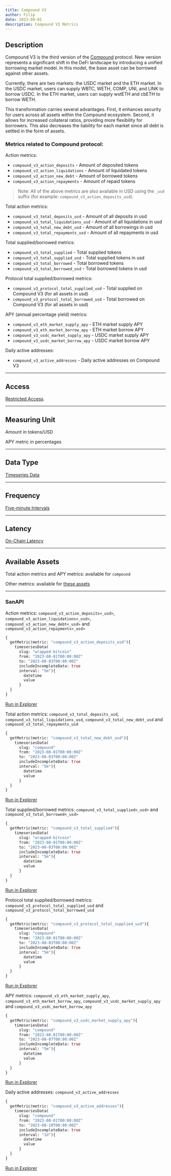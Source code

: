 ```yaml
---
title: Compound V3
author: Filip
date: 2023-09-01
description: Compound V3 Metrics
---
```


## Description
Compound V3 is the third version of the [Compound](https://compound.finance/) protocol.
New version represents a significant shift in the DeFi landscape by introducing 
a unified borrowing market model. In this model, the base asset can be borrowed 
against other assets.

Currently, there are two markets: the USDC market and the ETH market. 
In the USDC market, users can supply WBTC, WETH, COMP, UNI, and LINK to borrow USDC. 
In the ETH market, users can supply wstETH and cbETH to borrow WETH.

This transformation carries several advantages. First, it enhances security 
for users across all assets within the Compound ecosystem. Second, it allows 
for increased collateral ratios, providing more flexibility for borrowers. 
This also decreases the liability for each market since all debt is settled in 
the form of assets.

### Metrics related to Compound protocol:

Action metrics:
* `compound_v3_action_deposits` - Amount of deposited tokens
* `compound_v3_action_liquidations` - Amount of liquidated tokens
* `compound_v3_action_new_debt` - Amount of borrowed tokens
* `compound_v3_action_repayments` - Amount of repaid tokens

> Note: All of the above metrics are also available in USD using the `_usd` 
suffix (for example: `compound_v3_action_deposits_usd`). 

Total action metrics:
* `compound_v3_total_deposits_usd` - Amount of all deposits in usd
* `compound_v3_total_liquidations_usd` - Amount of all liquidations in usd
* `compound_v3_total_new_debt_usd` - Amount of all borrowings in usd
* `compound_v3_total_repayments_usd` - Amount of all repayments in usd

Total supplied/borrowed metrics:
* `compound_v3_total_supplied` - Total supplied tokens
* `compound_v3_total_supplied_usd` - Total supplied tokens in usd
* `compound_v3_total_borrowed` - Total borrowed tokens
* `compound_v3_total_borrowed_usd` - Total borrowed tokens in usd

Protocol total supplied/borrowed metrics:
* `compound_v3_protocol_total_supplied_usd` - Total supplied on Compound V3 (for all assets in usd)
* `compound_v3_protocol_total_borrowed_usd` - Total borrowed on Compound V3 (for all assets in usd)

APY (annual percentage yield) metrics:
* `compound_v3_eth_market_supply_apy` - ETH market supply APY
* `compound_v3_eth_market_borrow_apy` - ETH market borrow APY
* `compound_v3_usdc_market_supply_apy` - USDC market supply APY
* `compound_v3_usdc_market_borrow_apy` - USDC market borrow APY 

Daily active addresses:
* `compound_v3_active_addresses` - Daily active addresses on Compound V3

---

## Access

[Restricted Access](/metrics/details/access#restricted-access).

---

## Measuring Unit

Amount in tokens/USD

APY metric in percentages

---

## Data Type

[Timeseries Data](/metrics/details/data-type#timeseries-data)

---

## Frequency

[Five-minute Intervals](/metrics/details/frequency#five-minute-frequency)

---

## Latency

[On-Chain Latency](/metrics/details/latency#on-chain-latency)

---

## Available Assets

Total action metrics and APY metrics: available for `compound`

Other metrics: 
available for [these assets](<https://api.santiment.net/graphiql?query=%7B%0A%20%20getMetric(metric%3A%20%22compound_v3_action_deposits%22)%7B%0A%20%20%20%20metadata%7B%0A%20%20%20%20%20%20availableSlugs%0A%20%20%20%20%7D%0A%20%20%7D%0A%7D>)

---

### SanAPI

Action metrics: `compound_v3_action_deposits<_usd>`, `compound_v3_action_liquidations<_usd>`, 
`compound_v3_action_new_debt<_usd>` and `compound_v3_action_repayments<_usd>`

```graphql
{
  getMetric(metric: "compound_v3_action_deposits_usd"){
    timeseriesData(
      slug: "wrapped-bitcoin"
      from: "2023-08-01T00:00:00Z"
      to: "2023-08-03T00:00:00Z"
      includeIncompleteData: true
      interval: "5m"){
        datetime
        value
      }
  }
}
```
[Run in Explorer](<https://api.santiment.net/graphiql?query=%7B%0A%20%20getMetric(metric%3A%20%22compound_v3_action_deposits_usd%22)%7B%0A%20%20%20%20timeseriesData(%0A%20%20%20%20%20%20slug%3A%20%22wrapped-bitcoin%22%0A%20%20%20%20%20%20from%3A%20%222023-08-01T00%3A00%3A00Z%22%0A%20%20%20%20%20%20to%3A%20%222023-08-03T00%3A00%3A00Z%22%0A%20%20%20%20%20%20includeIncompleteData%3A%20true%0A%20%20%20%20%20%20interval%3A%20%225m%22)%7B%0A%20%20%20%20%20%20%20%20datetime%0A%20%20%20%20%20%20%20%20value%0A%20%20%20%20%20%20%7D%0A%20%20%7D%0A%7D>)

Total action metrics: `compound_v3_total_deposits_usd`, `compound_v3_total_liquidations_usd`, 
`compound_v3_total_new_debt_usd` and `compound_v3_total_repayments_usd`

```graphql
{
  getMetric(metric: "compound_v3_total_new_debt_usd"){
    timeseriesData(
      slug: "compound"
      from: "2023-08-01T00:00:00Z"
      to: "2023-08-03T00:00:00Z"
      includeIncompleteData: true
      interval: "5m"){
        datetime
        value
      }
  }
}
```
[Run in Explorer](<https://api.santiment.net/graphiql?query=%7B%0A%20%20getMetric(metric%3A%20%22compound_v3_total_new_debt_usd%22)%7B%0A%20%20%20%20timeseriesData(%0A%20%20%20%20%20%20slug%3A%20%22compound%22%0A%20%20%20%20%20%20from%3A%20%222023-08-01T00%3A00%3A00Z%22%0A%20%20%20%20%20%20to%3A%20%222023-08-03T00%3A00%3A00Z%22%0A%20%20%20%20%20%20includeIncompleteData%3A%20true%0A%20%20%20%20%20%20interval%3A%20%225m%22)%7B%0A%20%20%20%20%20%20%20%20datetime%0A%20%20%20%20%20%20%20%20value%0A%20%20%20%20%20%20%7D%0A%20%20%7D%0A%7D>)

Total supplied/borrowed metrics: `compound_v3_total_supplied<_usd>` and 
`compound_v3_total_borrowed<_usd>`

```graphql
{
  getMetric(metric: "compound_v3_total_supplied"){
    timeseriesData(
      slug: "wrapped-bitcoin"
      from: "2023-08-01T00:00:00Z"
      to: "2023-08-03T00:00:00Z"
      includeIncompleteData: true
      interval: "5m"){
        datetime
        value
      }
  }
}
```
[Run in Explorer](<https://api.santiment.net/graphiql?query=%7B%0A%20%20getMetric(metric%3A%20%22compound_v3_total_supplied%22)%7B%0A%20%20%20%20timeseriesData(%0A%20%20%20%20%20%20slug%3A%20%22wrapped-bitcoin%22%0A%20%20%20%20%20%20from%3A%20%222023-08-01T00%3A00%3A00Z%22%0A%20%20%20%20%20%20to%3A%20%222023-08-03T00%3A00%3A00Z%22%0A%20%20%20%20%20%20includeIncompleteData%3A%20true%0A%20%20%20%20%20%20interval%3A%20%225m%22)%7B%0A%20%20%20%20%20%20%20%20datetime%0A%20%20%20%20%20%20%20%20value%0A%20%20%20%20%20%20%7D%0A%20%20%7D%0A%7D>)

Protocol total supplied/borrowed metrics: `compound_v3_protocol_total_supplied_usd` and 
`compound_v3_protocol_total_borrowed_usd`

```graphql
{
  getMetric(metric: "compound_v3_protocol_total_supplied_usd"){
    timeseriesData(
      slug: "compound"
      from: "2023-08-01T00:00:00Z"
      to: "2023-08-03T00:00:00Z"
      includeIncompleteData: true
      interval: "5m"){
        datetime
        value
      }
  }
}
```
[Run in Explorer](<https://api.santiment.net/graphiql?query=%7B%0A%20%20getMetric(metric%3A%20%22compound_v3_protocol_total_supplied_usd%22)%7B%0A%20%20%20%20timeseriesData(%0A%20%20%20%20%20%20slug%3A%20%22compound%22%0A%20%20%20%20%20%20from%3A%20%222023-08-01T00%3A00%3A00Z%22%0A%20%20%20%20%20%20to%3A%20%222023-08-03T00%3A00%3A00Z%22%0A%20%20%20%20%20%20includeIncompleteData%3A%20true%0A%20%20%20%20%20%20interval%3A%20%225m%22)%7B%0A%20%20%20%20%20%20%20%20datetime%0A%20%20%20%20%20%20%20%20value%0A%20%20%20%20%20%20%7D%0A%20%20%7D%0A%7D>)

APY metrics: `compound_v3_eth_market_supply_apy`, `compound_v3_eth_market_borrow_apy`, 
`compound_v3_usdc_market_supply_apy` and `compound_v3_usdc_market_borrow_apy`

```graphql
{
  getMetric(metric: "compound_v3_usdc_market_supply_apy"){
    timeseriesData(
      slug: "compound"
      from: "2023-08-01T00:00:00Z"
      to: "2023-08-07T00:00:00Z"
      includeIncompleteData: true
      interval: "5m"){
        datetime
        value
      }
  }
}
```
[Run in Explorer](<https://api.santiment.net/graphiql?query=%7B%0A%20%20getMetric(metric%3A%20%22compound_v3_usdc_market_supply_apy%22)%7B%0A%20%20%20%20timeseriesData(%0A%20%20%20%20%20%20slug%3A%20%22compound%22%0A%20%20%20%20%20%20from%3A%20%222023-08-01T00%3A00%3A00Z%22%0A%20%20%20%20%20%20to%3A%20%222023-08-07T00%3A00%3A00Z%22%0A%20%20%20%20%20%20includeIncompleteData%3A%20true%0A%20%20%20%20%20%20interval%3A%20%225m%22)%7B%0A%20%20%20%20%20%20%20%20datetime%0A%20%20%20%20%20%20%20%20value%0A%20%20%20%20%20%20%7D%0A%20%20%7D%0A%7D>)

Daily active addresses: `compound_v3_active_addresses`

```graphql
{
  getMetric(metric: "compound_v3_active_addresses"){
    timeseriesData(
      slug: "compound"
      from: "2023-08-01T00:00:00Z"
      to: "2023-08-10T00:00:00Z"
      includeIncompleteData: true
      interval: "1d"){
        datetime
        value
      }
  }
}
```
[Run in Explorer](<https://api.santiment.net/graphiql?query=%7B%0A%20%20getMetric(metric%3A%20%22compound_v3_active_addresses%22)%7B%0A%20%20%20%20timeseriesData(%0A%20%20%20%20%20%20slug%3A%20%22compound%22%0A%20%20%20%20%20%20from%3A%20%222023-08-01T00%3A00%3A00Z%22%0A%20%20%20%20%20%20to%3A%20%222023-08-10T00%3A00%3A00Z%22%0A%20%20%20%20%20%20includeIncompleteData%3A%20true%0A%20%20%20%20%20%20interval%3A%20%221d%22)%7B%0A%20%20%20%20%20%20%20%20datetime%0A%20%20%20%20%20%20%20%20value%0A%20%20%20%20%20%20%7D%0A%20%20%7D%0A%7D>)
